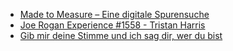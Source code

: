 - [Made to Measure – Eine digitale Spurensuche](https://www.srf.ch/play/tv/sternstunde-philosophie/video/made-to-measure---eine-digitale-spurensuche?urn=urn:srf:video:36952aea-d284-4401-9f01-9dab28ef7b77)
- [Joe Rogan Experience #1558 - Tristan Harris](https://yewtu.be/watch?v=OaTKaHKCAFg)
- [Gib mir deine Stimme und ich sag dir, wer du bist](https://www.srf.ch/audio/digital-podcast/gib-mir-deine-stimme-und-ich-sag-dir-wer-du-bist?id=11265099)
